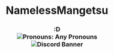 <h1 align="center">
NamelessMangetsu
</h1>
<h3 align="center">
  :D
  <br>
<img src="https://img.shields.io/endpoint?color=180421&style=flat-square&url=https%3A%2F%2Fpronoundb.org%2Fshields%2F6387cdf695ed6674fbc90e7a" alt="Pronouns: Any Pronouns">
    <br>
<img src="https://discord.c99.nl/widget/theme-2/987838764388855828.png" alt="Discord Banner">
</h3>

